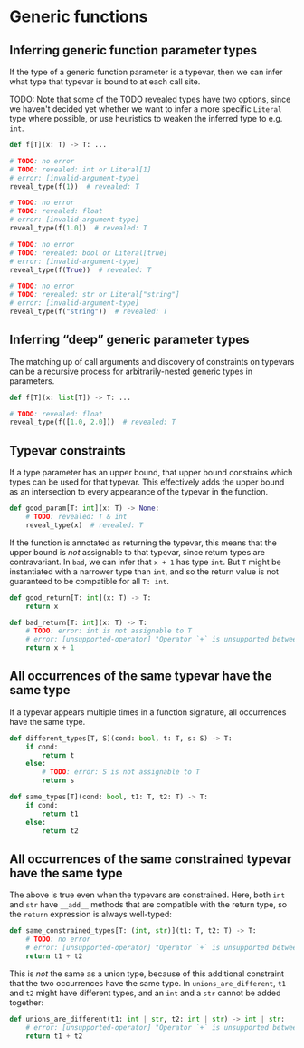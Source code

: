 # Generic functions

## Inferring generic function parameter types

If the type of a generic function parameter is a typevar, then we can infer what type that typevar
is bound to at each call site.

TODO: Note that some of the TODO revealed types have two options, since we haven't decided yet
whether we want to infer a more specific `Literal` type where possible, or use heuristics to weaken
the inferred type to e.g. `int`.

```py
def f[T](x: T) -> T: ...

# TODO: no error
# TODO: revealed: int or Literal[1]
# error: [invalid-argument-type]
reveal_type(f(1))  # revealed: T

# TODO: no error
# TODO: revealed: float
# error: [invalid-argument-type]
reveal_type(f(1.0))  # revealed: T

# TODO: no error
# TODO: revealed: bool or Literal[true]
# error: [invalid-argument-type]
reveal_type(f(True))  # revealed: T

# TODO: no error
# TODO: revealed: str or Literal["string"]
# error: [invalid-argument-type]
reveal_type(f("string"))  # revealed: T
```

## Inferring “deep” generic parameter types

The matching up of call arguments and discovery of constraints on typevars can be a recursive
process for arbitrarily-nested generic types in parameters.

```py
def f[T](x: list[T]) -> T: ...

# TODO: revealed: float
reveal_type(f([1.0, 2.0]))  # revealed: T
```

## Typevar constraints

If a type parameter has an upper bound, that upper bound constrains which types can be used for that
typevar. This effectively adds the upper bound as an intersection to every appearance of the typevar
in the function.

```py
def good_param[T: int](x: T) -> None:
    # TODO: revealed: T & int
    reveal_type(x)  # revealed: T
```

If the function is annotated as returning the typevar, this means that the upper bound is _not_
assignable to that typevar, since return types are contravariant. In `bad`, we can infer that `x +
1` has type `int`. But `T` might be instantiated with a narrower type than `int`, and so the return
value is not guaranteed to be compatible for all `T: int`.

```py
def good_return[T: int](x: T) -> T:
    return x

def bad_return[T: int](x: T) -> T:
    # TODO: error: int is not assignable to T
    # error: [unsupported-operator] "Operator `+` is unsupported between objects of type `T` and `Literal[1]`"
    return x + 1
```

## All occurrences of the same typevar have the same type

If a typevar appears multiple times in a function signature, all occurrences have the same type.

```py
def different_types[T, S](cond: bool, t: T, s: S) -> T:
    if cond:
        return t
    else:
        # TODO: error: S is not assignable to T
        return s

def same_types[T](cond: bool, t1: T, t2: T) -> T:
    if cond:
        return t1
    else:
        return t2
```

## All occurrences of the same constrained typevar have the same type

The above is true even when the typevars are constrained. Here, both `int` and `str` have `__add__`
methods that are compatible with the return type, so the `return` expression is always well-typed:

```py
def same_constrained_types[T: (int, str)](t1: T, t2: T) -> T:
    # TODO: no error
    # error: [unsupported-operator] "Operator `+` is unsupported between objects of type `T` and `T`"
    return t1 + t2
```

This is _not_ the same as a union type, because of this additional constraint that the two
occurrences have the same type. In `unions_are_different`, `t1` and `t2` might have different types,
and an `int` and a `str` cannot be added together:

```py
def unions_are_different(t1: int | str, t2: int | str) -> int | str:
    # error: [unsupported-operator] "Operator `+` is unsupported between objects of type `int | str` and `int | str`"
    return t1 + t2
```
